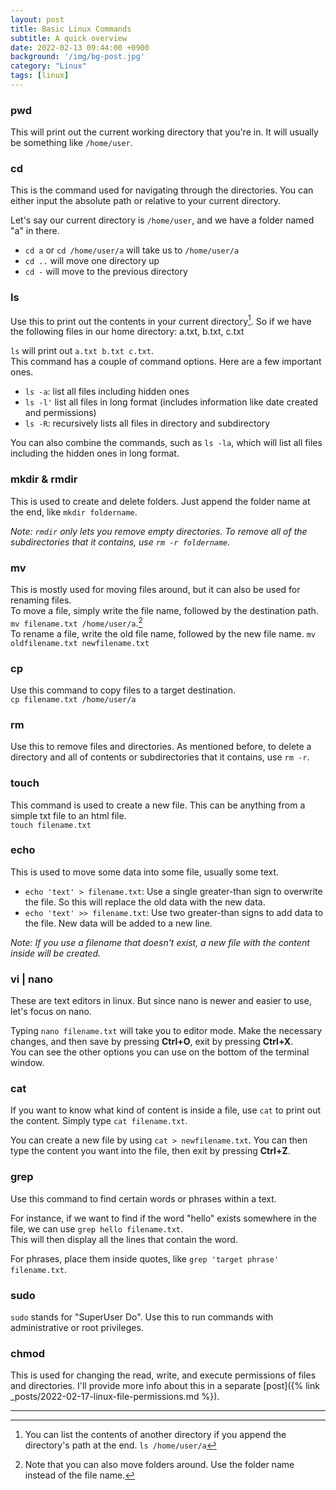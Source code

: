 ```yaml
---
layout: post
title: Basic Linux Commands
subtitle: A quick overview
date: 2022-02-13 09:44:00 +0900
background: '/img/bg-post.jpg'
category: "Linux"
tags: [linux]
---
```


### pwd
This will print out the current working directory that you're in. It will usually be something like `/home/user`.

### cd
This is the command used for navigating through the directories. You can either input the absolute path or relative to your current directory.  

Let's say our current directory is `/home/user`, and we have a folder named "a" in there.
* `cd a` or `cd /home/user/a` will take us to `/home/user/a`
* `cd ..` will move one directory up
* `cd -` will move to the previous directory

### ls
Use this to print out the contents in your current directory[^1]. So if we have the following files in our home directory: a.txt, b.txt, c.txt  

`ls` will print out `a.txt b.txt c.txt`.  
This command has a couple of command options. Here are a few important ones.
* `ls -a`: list all files including hidden ones
* `ls -l'` list all files in long format (includes information like date created and permissions)
* `ls -R`: recursively lists all files in directory and subdirectory

You can also combine the commands, such as `ls -la`, which will list all files including the hidden ones in long format.

### mkdir & rmdir
This is used to create and delete folders. Just append the folder name at the end, like `mkdir foldername`.  

*Note: `rmdir` only lets you remove empty directories. To remove all of the subdirectories that it contains, use `rm -r foldername`.*

### mv
This is mostly used for moving files around, but it can also be used for renaming files.  
To move a file, simply write the file name, followed by the destination path. `mv filename.txt /home/user/a`.[^2]  
To rename a file, write the old file name, followed by the new file name. `mv oldfilename.txt newfilename.txt`  

### cp
Use this command to copy files to a target destination.  
`cp filename.txt /home/user/a`

### rm
Use this to remove files and directories. As mentioned before, to delete a directory and all of contents or subdirectories that it contains, use `rm -r`.

### touch
This command is used to create a new file. This can be anything from a simple txt file to an html file.  
`touch filename.txt`

### echo
This is used to move some data into some file, usually some text.  
* `echo 'text' > filename.txt`: Use a single greater-than sign to overwrite the file. So this will replace the old data with the new data.  
* `echo 'text' >> filename.txt`: Use two greater-than signs to add data to the file. New data will be added to a new line.  

*Note: If you use a filename that doesn't exist, a new file with the content inside will be created.*

### vi | nano
These are text editors in linux. But since nano is newer and easier to use, let's focus on nano.  

Typing `nano filename.txt` will take you to editor mode. Make the necessary changes, and then save by pressing **Ctrl+O**, exit by pressing **Ctrl+X**.  
You can see the other options you can use on the bottom of the terminal window.

### cat
If you want to know what kind of content is inside a file, use `cat` to print out the content. Simply type `cat filename.txt`.  

You can create a new file by using `cat > newfilename.txt`. You can then type the content you want into the file, then exit by pressing **Ctrl+Z**.

### grep
Use this command to find certain words or phrases within a text.

For instance, if we want to find if the word "hello" exists somewhere in the file, we can use `grep hello filename.txt`.  
This will then display all the lines that contain the word.  

For phrases, place them inside quotes, like `grep 'target phrase' filename.txt`.

### sudo
`sudo` stands for "SuperUser Do". Use this to run commands with administrative or root privileges.

### chmod
This is used for changing the read, write, and execute permissions of files and directories.
I'll provide more info about this in a separate [post]({% link _posts/2022-02-17-linux-file-permissions.md %}).



---
[^1]: You can list the contents of another directory if you append the directory's path at the end. `ls /home/user/a`
[^2]: Note that you can also move folders around. Use the folder name instead of the file name.
